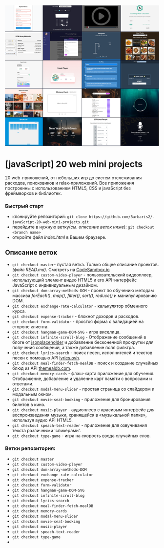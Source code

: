 ![](https://github.com/Barbaris2/-javaScript-20-web-mini-projects/blob/master/img/all.png)

# [javaScript] 20 web mini projects

20 web-приложений, от небольших игр до систем отслеживания расходов, поисковиков и relax-приложений. Все приложения построенны с использованием HTML5, CSS и javaScript без фреймворков и библиотек.

### Быстрый старт

- клонируйте репозиторий: `git clone https://github.com/Barbaris2/-javaScript-20-web-mini-projects.git`
- перейдите в нужную ветку(_см. описание веток ниже_): `git checkout <branch name>`
- откройте файл _index.html_ в Вашем браузере.

## Описание веток

- `git checkout master`- пустая ветка. Только общее описание проектов. _(файл READ.md)_. Смотреть на [
  CodeSandbox.io](https://td01s.csb.app/)
- `git checkout custom-video-player` - пользовательский видеоплеер, использующий элемент видео HTML5 и его API-интерфейс JavaScript с индивидуальным дизайном.
- `git checkout dom-array-methods-DOM` - проект по обучению методам массива _forEach()_, _map()_, _filter()_, _sort()_, _reduce()_ и манипулированию DOM.
- `git checkout exchange-rate-calculator` - калькулятор обменного курса.
- `git checkout expense-tracker` - блокнот доходов и расходов.
- `git checkout form-validator` - простоя форма с валидацией на стороне клиента.
- `git checkout hangman-game-DOM-SVG` - игра виселица.
- `git checkout infinite-scroll-blog` - Отображение сообщений в блоге от [jsonplaceholder](https://jsonplaceholder.typicode.com) и добавление бесконечной прокрутки для получения сообщений, а также добавление поля фильтра.
- `git checkout lyrics-search` - поиск песен, исполнителей и текстов песен с помощью API [lyrics.ovh](https://lyrics.ovh).
- `git checkout meal-finder-fetch-mealDB` - поиск и создание случайных блюд из API [themealdb.com](www.themealdb.com).
- `git checkout memory-cards` - флэш-карта приложение для обучения. Отображение, добавление и удаление карт памяти с вопросами и ответами.
- `git checkout modal-menu-slider` - простая страница со слайдером и модальным окном.
- `git checkout movie-seat-booking` - приложение для бронирования билнтов в кино.
- `git checkout music-player` - аудиоплеер с красивым интерфейс для воспроизведения музыки, хранящейся в «музыкальной папке», используя аудио API HTML5.
- `git checkout speach-text-reader` - приложение для озвучивания текста различными 'спикерами'.
- `git checkout type-game` - игра на скорость ввода случайных слов.

### Ветки репозитория:

- `git checkout master`
- `git checkout custom-video-player`
- `git checkout dom-array-methods-DOM`
- `git checkout exchange-rate-calculator`
- `git checkout expense-tracker`
- `git checkout form-validator`
- `git checkout hangman-game-DOM-SVG`
- `git checkout infinite-scroll-blog`
- `git checkout lyrics-search`
- `git checkout meal-finder-fetch-mealDB`
- `git checkout memory-cards`
- `git checkout modal-menu-slider`
- `git checkout movie-seat-booking`
- `git checkout music-player`
- `git checkout speach-text-reader`
- `git checkout type-game`
-
